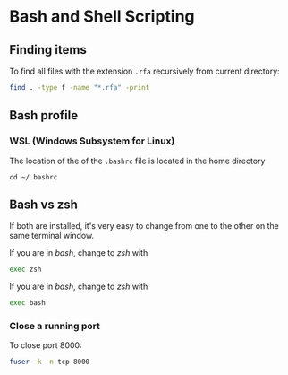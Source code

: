 
# Bash and Shell Scripting

## Finding items

To find all files with the extension `.rfa` recursively from current directory:

```bash
find . -type f -name "*.rfa" -print
```

## Bash profile

### WSL (Windows Subsystem for Linux)

The location of the of the `.bashrc` file is located in the home directory

```shell
cd ~/.bashrc
```

## Bash vs zsh

If both are installed, it's very easy to change from one to the other on the same terminal window.

If you are in *bash*, change to *zsh* with

```bash
exec zsh
```

If you are in *bash*, change to *zsh* with

```bash
exec bash
```

### Close a running port

To close port 8000:

```bash
fuser -k -n tcp 8000
```

